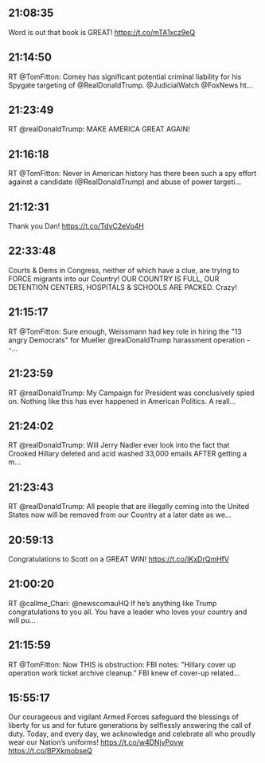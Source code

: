 ## 21:08:35
Word is out that book is GREAT! https://t.co/mTA1xcz9eQ
## 21:14:50
RT @TomFitton: Comey has significant potential criminal liability for his Spygate targeting of @RealDonaldTrump. @JudicialWatch @FoxNews ht…
## 21:23:49
RT @realDonaldTrump: MAKE AMERICA GREAT AGAIN!
## 21:16:18
RT @TomFitton: Never in American history has there been such a spy effort against a candidate (@RealDonaldTrump) and abuse of power targeti…
## 21:12:31
Thank you Dan! https://t.co/TdvC2eVo4H
## 22:33:48
Courts &amp; Dems in Congress, neither of which have a clue, are trying to FORCE migrants into our Country! OUR COUNTRY IS FULL, OUR DETENTION CENTERS, HOSPITALS &amp; SCHOOLS ARE PACKED. Crazy!
## 21:15:17
RT @TomFitton: Sure enough, Weissmann had key role in hiring the "13 angry Democrats" for Mueller @realDonaldTrump harassment operation --…
## 21:23:59
RT @realDonaldTrump: My Campaign for President was conclusively spied on. Nothing like this has ever happened in American Politics. A reall…
## 21:24:02
RT @realDonaldTrump: Will Jerry Nadler ever look into the fact that Crooked Hillary deleted and acid washed 33,000 emails AFTER getting a m…
## 21:23:43
RT @realDonaldTrump: All people that are illegally coming into the United States now will be removed from our Country at a later date as we…
## 20:59:13
Congratulations to Scott on a GREAT WIN! https://t.co/IKxDrQmHfV
## 21:00:20
RT @callme_Chari: @newscomauHQ If he’s anything like Trump congratulations to you all. You have a leader who loves your country and will pu…
## 21:15:59
RT @TomFitton: Now THIS is obstruction:  FBI notes: "Hillary cover up operation work ticket archive cleanup." FBI knew of cover-up related…
## 15:55:17
Our courageous and vigilant Armed Forces safeguard the blessings of liberty for us and for future generations by selflessly answering the call of duty. Today, and every day, we acknowledge and celebrate all who proudly wear our Nation’s uniforms! https://t.co/w4DNjyPqvw https://t.co/BPXkmobseQ
